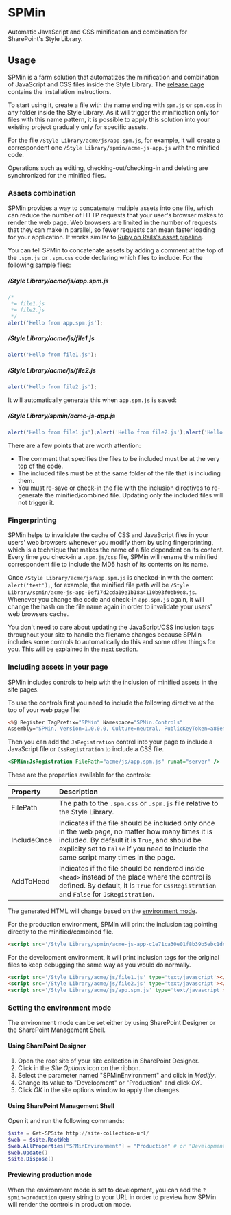 # SPMin
Automatic JavaScript and CSS minification and combination for SharePoint's Style Library.

## Usage
SPMin is a farm solution that automatizes the minification and combination of JavaScript and CSS files inside the Style Library. The [release page](https://github.com/ghsehn/SPMin/releases/latest) contains the installation instructions.

To start using it, create a file with the name ending with `spm.js` or `spm.css` in any folder inside the Style Library. As it will trigger the minification only for files with this name pattern, it is possible to apply this solution into your existing project gradually only for specific assets.

For the file `/Style Library/acme/js/app.spm.js`, for example, it will create a correspondent one `/Style Library/spmin/acme-js-app.js` with the minified code.

Operations such as editing, checking-out/checking-in and deleting are synchronized for the minified files.

### Assets combination
SPMin provides a way to concatenate multiple assets into one file, which can reduce the number of HTTP requests that your user's browser makes to render the web page. Web browsers are limited in the number of requests that they can make in parallel, so fewer requests can mean faster loading for your application. It works similar to [Ruby on Rails's asset pipeline](https://github.com/rails/sprockets).

You can tell SPMin to concatenate assets by adding a comment at the top of the `.spm.js` or `.spm.css` code declaring which files to include. For the following sample files:

##### /Style Library/acme/js/app.spm.js
```javascript
/*
 *= file1.js
 *= file2.js
 */
alert('Hello from app.spm.js');
```

##### /Style Library/acme/js/file1.js
```javascript
alert('Hello from file1.js');
```

##### /Style Library/acme/js/file2.js
```javascript
alert('Hello from file2.js');
```

It will automatically generate this when `app.spm.js` is saved:

##### /Style Library/spmin/acme-js-app.js
```javascript
alert('Hello from file1.js');alert('Hello from file2.js');alert('Hello from app.spm.js')
```

There are a few points that are worth attention:

- The comment that specifies the files to be included must be at the very top of the code.
- The included files must be at the same folder of the file that is including them.
- You must re-save or check-in the file with the inclusion directives to re-generate the minified/combined file. Updating only the included files will not trigger it.

### Fingerprinting
SPMin helps to invalidate the cache of CSS and JavaScript files in your users' web browsers whenever you modify them by using fingerprinting, which is a technique that makes the name of a file dependent on its content. Every time you check-in a `.spm.js/css` file, SPMin will rename the minified correspondent file to include the MD5 hash of its contents on its name.

Once `/Style Library/acme/js/app.spm.js` is checked-in with the content `alert('test');`, for example, the minified file path will be `/Style Library/spmin/acme-js-app-0ef17d2cda19e1b18a4110b93f0bb9e8.js`. Whenever you change the code and check-in `app.spm.js` again, it will change the hash on the file name again in order to invalidate your users' web browsers cache.

You don't need to care about updating the JavaScript/CSS inclusion tags throughout your site to handle the filename changes because SPMin includes some controls to automatically do this and some other things for you. This will be explained in the [next section](#including-assets-in-your-page).

### Including assets in your page
SPMin includes controls to help with the inclusion of minified assets in the site pages.

To use the controls first you need to include the following directive at the top of your web page file:

```asp
<%@ Register TagPrefix="SPMin" Namespace="SPMin.Controls"
Assembly="SPMin, Version=1.0.0.0, Culture=neutral, PublicKeyToken=a86ef32346edfcab" %>
```

Then you can add the `JsRegistration` control into your page to include a JavaScript file or `CssRegistration` to include a CSS file.

```asp
<SPMin:JsRegistration FilePath="acme/js/app.spm.js" runat="server" />
```

These are the properties available for the controls:

| Property    | Description  |
| :---------- | :----------- |
| FilePath    | The path to the `.spm.css` or `.spm.js` file relative to the Style Library. |
| IncludeOnce | Indicates if the file should be included only once in the web page, no matter how many times it is included. By default it is `True`, and should be explicity set to `False` if you need to include the same script many times in the page. |
| AddToHead   | Indicates if the file should be rendered inside `<head>` instead of the place where the control is defined. By default, it is `True` for `CssRegistration` and `False` for `JsRegistration`. |

The generated HTML will change based on the [environment mode](#setting-the-environment-mode).

For the production environment, SPMin will print the inclusion tag pointing directly to the minified/combined file.

```html
<script src='/Style Library/spmin/acme-js-app-c1e71ca30e01f8b39b5ebc1dc7030578.js' type='text/javascript'></script>
```

For the development environment, it will print inclusion tags for the original files to keep debugging the same way as you would do normally.

```html
<script src='/Style Library/acme/js/file1.js' type='text/javascript'></script>
<script src='/Style Library/acme/js/file2.js' type='text/javascript'></script>
<script src='/Style Library/acme/js/app.spm.js' type='text/javascript'></script>
```

### Setting the environment mode

The environment mode can be set either by using SharePoint Designer or the SharePoint Management Shell.

#### Using SharePoint Designer

1. Open the root site of your site collection in SharePoint Designer.
2. Click in the *Site Options* icon on the ribbon.
3. Select the parameter named "SPMinEnvironment" and click in *Modify*.
4. Change its value to "Development" or "Production" and click *OK*.
5. Click *OK* in the site options window to apply the changes.

#### Using SharePoint Management Shell

Open it and run the following commands:

```powershell
$site = Get-SPSite http://site-collection-url/
$web = $site.RootWeb
$web.AllProperties["SPMinEnvironment"] = "Production" # or "Development"
$web.Update()
$site.Dispose()
```

#### Previewing production mode
When the environment mode is set to development, you can add the `?spmin=production` query string to your URL in order to preview how SPMin will render the controls in production mode.
